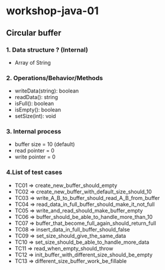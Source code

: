 # workshop-java-01

## Circular buffer

### 1. Data structure ? (Internal)
+ Array of String

### 2. Operations/Behavior/Methods
+ writeData(string): boolean
+ readData(): string
+ isFull(): boolean
+ isEmpty(): boolean
+ setSize(int): void

### 3. Internal process
+ buffer size = 10 (default)
+ read pointer = 0
+ write pointer = 0

### 4.List of test cases
* TC01 => create_new_buffer_should_empty
* TC02 => create_new_buffer_with_default_size_should_10
* TC03 => write_A_B_to_buffer_should_read_A_B_from_buffer
* TC04 => read_data_in_full_buffer_should_make_it_not_full
* TC05 => write_and_read_should_make_buffer_empty
* TC06 => buffer_should_be_able_to_handle_more_than_10
* TC07 => buffer_that_become_full_again_should_return_full
* TC08 => insert_data_in_full_buffer_should_false
* TC09 => set_size_should_give_the_same_data
* TC10 => set_size_should_be_able_to_handle_more_data
* TC11 => read_when_empty_should_throw
* TC12 => init_buffer_with_different_size_should_be_empty
* TC13 => different_size_buffer_work_be_fillable
